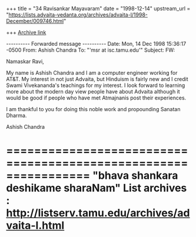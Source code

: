 +++
title = "34 Ravisankar Mayavaram"
date = "1998-12-14"
upstream_url = "https://lists.advaita-vedanta.org/archives/advaita-l/1998-December/009746.html"

+++
[Archive link](https://lists.advaita-vedanta.org/archives/advaita-l/1998-December/009746.html)

---------- Forwarded message ----------
Date: Mon, 14 Dec 1998 15:36:17 -0500
From: Ashish Chandra <achandra at wnmail.wndev.att.com>
To: "'msr at isc.tamu.edu'" <msr at isc.tamu.edu>
Subject: FW:

Namaskar Ravi,


My name is Ashish Chandra and I am a computer engineer working for AT&T. My
interest in not just Advaita, but Hinduism is fairly new and I credit Swami
Vivekananda's teachings for my interest. I look forward to learning more
about the modern day view people have about Advaita although it would be
good if people who have met Atmajnanis post their experiences.

I am thankful to you for doing this noble work and propounding Sanatan
Dharma.

Ashish Chandra

================================================================
"bhava shankara deshikame sharaNam"
List archives : http://listserv.tamu.edu/archives/advaita-l.html
================================================================

